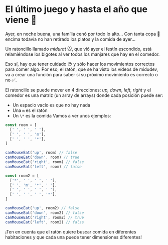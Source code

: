 # El último juego y hasta el año que viene 👋

Ayer, en noche buena, una família cenó por todo lo alto... Con tanta copa 🍾 encima todavía no han retirado los platos y la comida de ayer...

Un ratoncillo llamado _midurat_ 🐭, que vió ayer el festín escondido, está relamiéndose los bigotes al ver todos los manjares que hay en el comedor.

Eso sí, hay que tener cuidado 😶 y sólo hacer los movimientos correctos para comer algo. Por eso, el ratón, que se ha visto los vídeos de midudev, va a crear una función para saber si su próximo movimiento es correcto o no ✅.

El ratoncillo se puede mover en 4 direcciones: _up, down, left, right_ y el comedor es una matriz (un array de arrays) donde cada posición puede ser:

- Un espacio vacío es que no hay nada
- Una `m` es el ratón
- Un `\*` es la comida
  Vamos a ver unos ejemplos:

```javascript
const room = [
  [' ', ' ', ' '],
  [' ', ' ', 'm'],
  [' ', ' ', '*'],
]

canMouseEat('up', room) // false
canMouseEat('down', room) // true
canMouseEat('right', room) // false
canMouseEat('left', room) // false

const room2 = [
  ['*', ' ', ' ', ' '],
  [' ', 'm', '*', ' '],
  [' ', ' ', ' ', ' '],
  [' ', ' ', ' ', '*'],
]

canMouseEat('up', room2) // false
canMouseEat('down', room2) // false
canMouseEat('right', room2) // true
canMouseEat('left', room2) // false
```

¡Ten en cuenta que el ratón quiere buscar comida en diferentes habitaciones y que cada una puede tener dimensiones diferentes!
